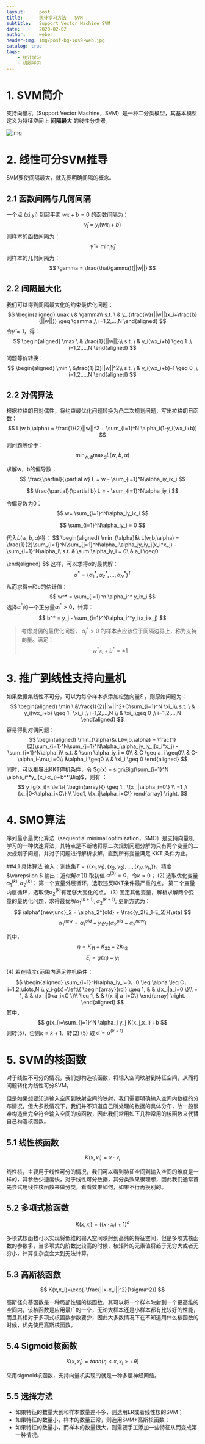 ```yaml
---
layout:     post
title:      统计学习方法---SVM
subtitle:   Support Vector Machine SVM
date:       2020-02-02
author:     weber
header-img: img/post-bg-ios9-web.jpg
catalog: true
tags:
    - 统计学习
	- 机器学习
---
```


# 1. SVM简介

支持向量机（Support Vector Machine，SVM）是一种二分类模型，其基本模型定义为特征空间上 **间隔最大** 的线性分类器。

![img](https://tva1.sinaimg.cn/large/00831rSTgy1gd745j6n57j30gz0aojrq.jpg)

# 2. 线性可分SVM推导

SVM要使间隔最大，就先要明确间隔的概念。

## 2.1 函数间隔与几何间隔

一个点 (xi,yi) 到超平面 $wx+b=0$ 的函数间隔为：
$$
\hat \gamma_i = y_i(wx_i + b)
$$
则样本的函数间隔为：
$$
\hat \gamma = \min_{i} \hat\gamma_i
$$
则样本的几何间隔为：
$$
\gamma = \frac{\hat\gamma}{||w||}
$$

## 2.2 间隔最大化

我们可以得到间隔最大化的约束最优化问题：
$$
\begin{aligned}
\max \ & \gamma\\
s.t. \ & y_i(\frac{w}{||w||}x_i+\frac{b}{||w||}) \geq \gamma ,\  i=1,2,...,N
\end{aligned}
$$
令$\hat \gamma = 1$，得：
$$
\begin{aligned}
\max \ & \frac{1}{||w||}\\
s.t. \ & y_i(wx_i+b) \geq 1 ,\  i=1,2,...,N
\end{aligned}
$$
问题等价转换：
$$
\begin{aligned}
\min \ &\frac{1}{2}||w||^2\\
s.t. \ & y_i(wx_i+b)-1 \geq 0 ,\  i=1,2,...,N
\end{aligned}
$$

## 2.2 对偶算法

根据拉格朗日对偶性，将约束最优化问题转换为凸二次规划问题，写出拉格朗日函数：
$$
L(w,b,\alpha) = \frac{1}{2}||w||^2 + \sum_{i=1}^N \alpha_i(1-y_i(wx_i+b))
$$
则问题等价于：
$$
\min_{w,b} \max_{\alpha} L(w,b,\alpha)
$$

求解w，b的偏导数：
$$
\frac{\partial}{\partial w} L = w - \sum_{i=1}^N\alpha_iy_ix_i
$$

$$
\frac{\partial}{\partial b} L = - \sum_{i=1}^N\alpha_iy_i
$$

令偏导数为0：
$$
w=  \sum_{i=1}^N\alpha_iy_ix_i
$$

$$
\sum_{i=1}^N\alpha_iy_i = 0
$$

代入$L(w,b,\alpha)$得：
$$
\begin{aligned}
\min_{\alpha}&\ L(w,b,\alpha) = \frac{1}{2}\sum_{i=1}^N\sum_{j=1}^N\alpha_i\alpha_jy_iy_j(x_i*x_j) - \sum_{i=1}^N\alpha_i\\
s.t. & \sum \alpha_iy_i = 0\\
& a_i \geq0


\end{aligned}
$$
这样，可以求得$\alpha$的最优解：
$$
\alpha^*=(\alpha_1^*,\alpha_2^*,...,\alpha_N^*)^T
$$
从而求得w和b的估计值：
$$
w^* = \sum_{i=1}^n \alpha_i^* y_ix_i
$$
选择$\alpha^*$的一个正分量$\alpha^*_j>0$，计算：
$$
b^* = y_j - \sum_{i=1}^N\alpha_i^*y_i(x_i·x_j)
$$

> 考虑对偶的最优化问题， $\alpha_j^*>0$ 的样本点应该位于间隔边界上，称为支持向量。满足：
> $$
> w^*x_i+b^*=\pm1
> $$

# 3. 推广到线性支持向量机

如果数据集线性不可分，可以为每个样本点添加松弛向量$\xi$ ，则原始问题为：
$$
\begin{aligned}
\min \ &\frac{1}{2}||w||^2+C\sum_{i=1}^N \xi_i\\
s.t. \ & y_i(wx_i+b) \geq 1- \xi_i ,\  i=1,2,...,N \\
& \xi_i\geq 0 ,\  i=1,2,...,N 
\end{aligned}
$$
容易得到对偶问题：
$$
\begin{aligned}
\min_{\alpha}&\ L(w,b,\alpha) = \frac{1}{2}\sum_{i=1}^N\sum_{j=1}^N\alpha_i\alpha_jy_iy_j(x_i*x_j) - \sum_{i=1}^N\alpha_i\\
s.t. & \sum \alpha_iy_i = 0\\
& C \geq a_i \geq0\\
& C-\alpha_i-\mu_i=0\\
&\alpha_i \geq0 \\
& \xi_i \geq 0 
\end{aligned}
$$
同时，可以推导出KKT停机条件，令 $g(x) = sign\Big(\sum_{i=1}^N \alpha_i^*y_i(x_i·x_j)+b^*\Big)$，则有 ：
$$
y_ig(x_i)= \left\{
\begin{array}{}
\geq 1 , \{x_i|\alpha_i=0\} \\
=1 ,\{x_i|0<\alpha_i<C\} \\
\leq1, \{x_i|\alpha_i=C\} 
\end{array}
\right.
$$

# 4. SMO算法

序列最小最优化算法（sequential minimal optimization，SMO）是支持向量机学习的一种快速算法，其特点是不断地将原二次规划问题分解为只有两个变量的二次规划子问题，并对子问题进行解析求解，直到所有变量满足 KKT 条件为止。

##4.1 具体算法
输入：训练集$T=\{(x_1,y_1),(x_2,y_2),...,(x_N,y_N)\}$，精度$\varepsilon $
输出：近似解$\hat\alpha$
(1) 取初值 $\alpha^{(0)}=0$，令$k=0$；
(2) 选取优化变量$\alpha_1^{(k)},\alpha_2^{(k)}$：
第一个变量外层循环，选取违反KKT条件最严重的点。
第二个变量内层循环，选取使$\alpha_2^{(k)}$有足够大变化的点。
(3) 固定其他变量，解析求解两个变量的最优化问题，求得最优解$\alpha_1^{(k+1)},\alpha_2^{(k+1)}$;
更新方式为：
$$
\alpha^{new,unc}_2 = \alpha_2^{old} + \frac{y_2(E_1-E_2)}{\eta}
$$
$$
\alpha^{new}_1 = \alpha_1^{old} + y_1y_2(\alpha_2^{old}-\alpha_2^{new})
$$



其中，
$$
\eta = K_{11} + K_{22} - 2K_{12}
$$
$$
E_i = g(x_i) - y_i
$$

(4) 若在精度$\varepsilon$范围内满足停机条件：
$$
\begin{aligned}
\sum_{i=1}^N\alpha_iy_i=0，0 \leq \alpha \leq C， i=1,2,\dots,N
\\
y_i·g(x)=\left\{
\begin{array}{rcl}
\geq 1,       &      & \{x_i|a_i=0 \}\\
= 1,            &      & \{x_i|0<a_i<C \}\\
\leq 1,        &      & \{x_i| a_i=C\}
\end{array} \right.
\end{aligned}
$$
其中，
$$
g(x_i)=\sum_{j=1}^N \alpha_j y_j K(x_j,x_i) +b
$$
则转(5)，否则$k=k+1$，转(2)
(5) 取 $\hat\alpha=\alpha^{(k+1)}$

# 5. SVM的核函数

对于线性不可分的情况，我们想构造核函数，将输入空间映射到特征空间，从而将问题转化为线性可分SVM。

但是如果想要知道输入空间到映射空间的映射，我们需要明确输入空间内数据的分布情况，但大多数情况下，我们并不知道自己所处理的数据的具体分布，故一般很难构造出完全符合输入空间的核函数，因此我们常用如下几种常用的核函数来代替自己构造核函数。

## 5.1 线性核函数

$$
K(x,x_i)=x·x_i
$$

线性核，主要用于线性可分的情况，我们可以看到特征空间到输入空间的维度是一样的，其参数少速度快，对于线性可分数据，其分类效果很理想，因此我们通常首先尝试用线性核函数来做分类，看看效果如何，如果不行再换别的。

## 5.2 多项式核函数

$$
K(x,x_i) = ((x·x_i) + 1)^d
$$

多项式核函数可以实现将低维的输入空间映射到高纬的特征空间，但是多项式核函数的参数多，当多项式的阶数比较高的时候，核矩阵的元素值将趋于无穷大或者无穷小，计算复杂度会大到无法计算。

## 5.3 高斯核函数

$$
K(x,x_i)=\exp(-\frac{||x-x_i||^2}{\sigma^2})
$$

高斯径向基函数是一种局部性强的核函数，其可以将一个样本映射到一个更高维的空间内，该核函数是应用最广的一个，无论大样本还是小样本都有比较好的性能，而且其相对于多项式核函数参数要少，因此大多数情况下在不知道用什么核函数的时候，优先使用高斯核函数。

## 5.4 Sigmoid核函数

$$
K(x,x_i) = tanh(\eta<x,x_i>+\theta)
$$

采用sigmoid核函数，支持向量机实现的就是一种多层神经网络。

## 5.5 选择方法

- 如果特征的数量大到和样本数量差不多，则选用LR或者线性核的SVM；
- 如果特征的数量小，样本的数量正常，则选用SVM+高斯核函数；
- 如果特征的数量小，而样本的数量很大，则需要手工添加一些特征从而变成第一种情况。
